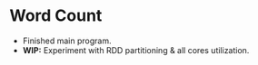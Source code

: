 # Word Count
- Finished main program.
- **WIP:** Experiment with RDD partitioning & all cores utilization.
